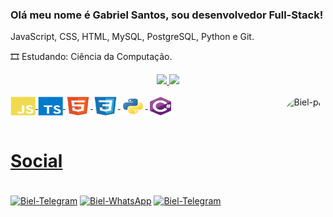 ### Olá meu nome é Gabriel Santos, sou desenvolvedor Full-Stack!

JavaScript, CSS, HTML, MySQL, PostgreSQL, Python e Git.

🎞 Estudando: Ciência da Computação.

<div align="center">
  <a href="https://github.com/gabrielsantos10">
  <img height="180em" src="https://github-readme-stats.vercel.app/api?username=gabrielsantos10&show_icons=true&theme=github_dark&include_all_commits=true&count_private=true"/>
  <img height="180em" src="https://github-readme-stats.vercel.app/api/top-langs/?username=gabrielsantos10&layout=compact&langs_count=7&theme=github_dark"/>
</div>
  <div style="display: inline_block"><br>
  <img align="center" alt="Biel-Js" height="30" width="40" src="https://raw.githubusercontent.com/devicons/devicon/master/icons/javascript/javascript-plain.svg">
  <img align="center" alt="Biel-Ts" height="30" width="40" src="https://raw.githubusercontent.com/devicons/devicon/master/icons/typescript/typescript-plain.svg">
  <img align="center" alt="Biel-HTML" height="30" width="40" src="https://raw.githubusercontent.com/devicons/devicon/master/icons/html5/html5-original.svg">
  <img align="center" alt="Biel-CSS" height="30" width="40" src="https://raw.githubusercontent.com/devicons/devicon/master/icons/css3/css3-original.svg">
  <img align="center" alt="Biel-Python" height="30" width="40" src="https://raw.githubusercontent.com/devicons/devicon/master/icons/python/python-original.svg">
  <img align="center" alt="Biel-Csharp" height="30" width="40" src="https://raw.githubusercontent.com/devicons/devicon/master/icons/csharp/csharp-original.svg">
  <img align="right" alt="Biel-pic" height="150" style="border-radius:50px;" src="https://media.discordapp.net/attachments/880613375346872392/938132683089915914/output_d1CLJW.gif?">
    <br></br>
    <h1>Social</h1>
    <br>
  <a href="https://t.me/BielSantosSilv"><img align="center" alt="Biel-Telegram" height="30" width="100" src="https://img.shields.io/badge/Telegram-2CA5E0?style=for-the-badge&logo=telegram&logoColor=white"></a>
  <a href="https://api.whatsapp.com/send?phone=5511965436133&text=Entre%20em%20contato%20comigo"><img align="center" alt="Biel-WhatsApp" height="30" width="100" src="https://img.shields.io/badge/WhatsApp-25D366?style=for-the-badge&logo=whatsapp&logoColor=white"></a>
  <a href="https://www.instagram.com/gabriel.santos.silva2002/"><img align="center" alt="Biel-Telegram" height="30" width="100" src="https://img.shields.io/badge/Instagram-E4405F?style=for-the-badge&logo=instagram&logoColor=white"></a>



